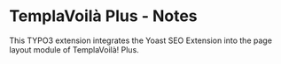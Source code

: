 TemplaVoilà Plus - Notes
========================

This TYPO3 extension integrates the Yoast SEO Extension into the page layout module of TemplaVoilà! Plus.
